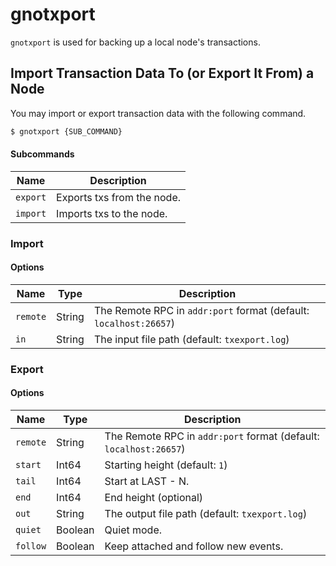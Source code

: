 # gnotxport

`gnotxport` is used for backing up a local node's transactions.

## Import Transaction Data To (or Export It From) a Node

You may import or export transaction data with the following command.

```bash
$ gnotxport {SUB_COMMAND}
```

#### **Subcommands**

| Name     | Description                |
| -------- | -------------------------- |
| `export` | Exports txs from the node. |
| `import` | Imports txs to the node.   |

### Import

#### **Options**

| Name     | Type   | Description                                                       |
| -------- | ------ | ----------------------------------------------------------------- |
| `remote` | String | The Remote RPC in `addr:port` format (default: `localhost:26657`) |
| `in`     | String | The input file path (default: `txexport.log`)                     |

### Export

#### **Options**

| Name     | Type    | Description                                                       |
| -------- | ------- | ----------------------------------------------------------------- |
| `remote` | String  | The Remote RPC in `addr:port` format (default: `localhost:26657`) |
| `start`  | Int64   | Starting height (default: `1`)                                    |
| `tail`   | Int64   | Start at LAST - N.                                                |
| `end`    | Int64   | End height (optional)                                             |
| `out`    | String  | The output file path (default: `txexport.log`)                    |
| `quiet`  | Boolean | Quiet mode.                                                       |
| `follow` | Boolean | Keep attached and follow new events.                              |
